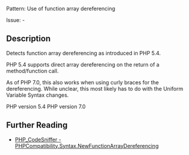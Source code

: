 Pattern: Use of function array dereferencing

Issue: -

## Description

Detects function array dereferencing as introduced in PHP 5.4.

PHP 5.4 supports direct array dereferencing on the return of a method/function call.

As of PHP 7.0, this also works when using curly braces for the dereferencing.
While unclear, this most likely has to do with the Uniform Variable Syntax changes.

PHP version 5.4
PHP version 7.0

## Further Reading

* [PHP_CodeSniffer - PHPCompatibility.Syntax.NewFunctionArrayDereferencing](https://github.com/PHPCompatibility/PHPCompatibility/tree/develop/PHPCompatibility/Sniffs/Syntax/NewFunctionArrayDereferencingSniff.php)